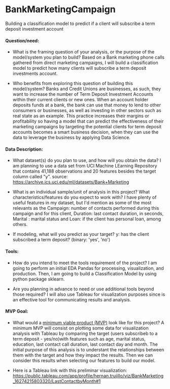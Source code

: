 # BankMarketingCampaign
Building a classification model to predict if a client will subscribe a term deposit investment account

#### Question/need:

* What is the framing question of your analysis, or the purpose of the model/system you plan to build? 
Based on a Bank marketing phone calls gathered from direct marketing campaigns, I will build a classification model to predict how many clients will subscribe a term deposit investments account. 

* Who benefits from exploring this question of building this model/system?
Banks and Credit Unions are businesses, as such, they want to increase the number of Term Deposit Investment Accounts within their current clients or new ones. When an account holder deposits funds at a bank, the bank can use that money to lend to other consumers or businesses, as well as investing in other sectors such as real state as an example. This practice increases their margins or profitability so having a model that can predict the effectiveness of their marketing campaigns by  targeting the potential clients for term deposit accounts becomes a smart business decision, when they can use the data to leverage the business by applying Data Science. 

#### Data Description:

* What dataset(s) do you plan to use, and how will you obtain the data?
I am planning to use a data set from UCI Machine LEarning Repository that contains 41,188 observations and 20 features besides the target column called "y".
source: https://archive.ics.uci.edu/ml/datasets/Bank+Marketing

* What is an individual sample/unit of analysis in this project? What characteristics/features do you expect to work with? 
I have plenty of useful features in my dataset, but I'd mention as some of the most relevants as the Campaign: number of contacts performed during this campaign and for this client, Duration: last contact duration, in seconds, Marital : marital status and Loan: if the client has personal loan, among others.  

* If modeling, what will you predict as your target?
y: has the client subscribed a term deposit? (binary: 'yes', 'no')

#### Tools:
* How do you intend to meet the tools requirement of the project? 
I am going to perform an initial EDA Pandas for processing, visualization, and production. Then, I am going to build a Classification Model by using python package sklearn.

* Are you planning in advance to need or use additional tools beyond those required?
I will also use Tableau for visualization purposes since is an effective tool for communicating results and analysis.

#### MVP Goal:
* What would a [minimum viable product (MVP)](./mvp.md) look like for this project?
A minimum MVP will consist on plotting some data for visualization analysis with Tableau by comparing the target (users subscribeb to a term deposit - yes/no)with features such as age, marital status, education, last contact call duration, last contact day and month. The initial purpose of this analysis is to understant the relationships between them with the target and how they impact the results. Then we can consider this results when selecting our features to build our model.

* Here is a Tableau link with this preliminar visualization: https://public.tableau.com/app/profile/hernan.trujillo/viz/BankMarketing_16274215803320/LastContactbyMonth#1
